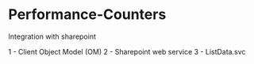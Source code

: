 Performance-Counters
====================

Integration with sharepoint

1 - Client Object Model (OM)
2 - Sharepoint web service
3 - ListData.svc